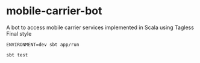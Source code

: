 # mobile-carrier-bot

A bot to access mobile carrier services implemented in Scala using Tagless Final style

```
ENVIRONMENT=dev sbt app/run

sbt test
```
